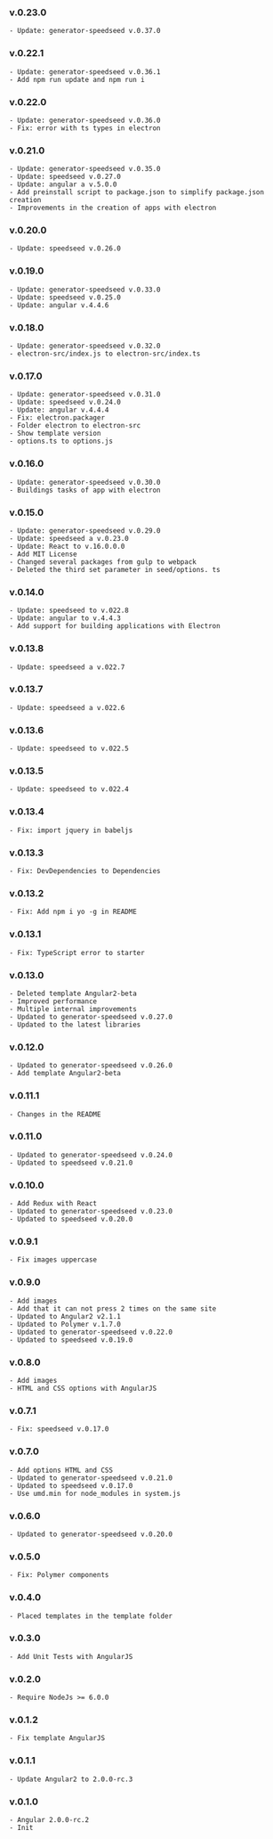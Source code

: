 ### v.0.23.0
    - Update: generator-speedseed v.0.37.0

### v.0.22.1
    - Update: generator-speedseed v.0.36.1
    - Add npm run update and npm run i

### v.0.22.0
    - Update: generator-speedseed v.0.36.0
    - Fix: error with ts types in electron

### v.0.21.0
    - Update: generator-speedseed v.0.35.0
    - Update: speedseed v.0.27.0
    - Update: angular a v.5.0.0
    - Add preinstall script to package.json to simplify package.json creation
    - Improvements in the creation of apps with electron

### v.0.20.0
    - Update: speedseed v.0.26.0

### v.0.19.0
    - Update: generator-speedseed v.0.33.0
    - Update: speedseed v.0.25.0
    - Update: angular v.4.4.6

### v.0.18.0
    - Update: generator-speedseed v.0.32.0
    - electron-src/index.js to electron-src/index.ts
    
### v.0.17.0
    - Update: generator-speedseed v.0.31.0
    - Update: speedseed v.0.24.0
    - Update: angular v.4.4.4
    - Fix: electron.packager
    - Folder electron to electron-src
    - Show template version
    - options.ts to options.js

### v.0.16.0
    - Update: generator-speedseed v.0.30.0
    - Buildings tasks of app with electron

### v.0.15.0
    - Update: generator-speedseed v.0.29.0
    - Update: speedseed a v.0.23.0
    - Update: React to v.16.0.0.0
    - Add MIT License
    - Changed several packages from gulp to webpack
    - Deleted the third set parameter in seed/options. ts

### v.0.14.0
    - Update: speedseed to v.022.8
    - Update: angular to v.4.4.3
    - Add support for building applications with Electron

### v.0.13.8
    - Update: speedseed a v.022.7

### v.0.13.7
    - Update: speedseed a v.022.6

### v.0.13.6
    - Update: speedseed to v.022.5

### v.0.13.5
    - Update: speedseed to v.022.4

### v.0.13.4
    - Fix: import jquery in babeljs

### v.0.13.3
    - Fix: DevDependencies to Dependencies
    
### v.0.13.2
    - Fix: Add npm i yo -g in README

### v.0.13.1
    - Fix: TypeScript error to starter

### v.0.13.0
    - Deleted template Angular2-beta
    - Improved performance
    - Multiple internal improvements
    - Updated to generator-speedseed v.0.27.0
    - Updated to the latest libraries
    
### v.0.12.0
    - Updated to generator-speedseed v.0.26.0
    - Add template Angular2-beta

### v.0.11.1
    - Changes in the README

### v.0.11.0
    - Updated to generator-speedseed v.0.24.0
    - Updated to speedseed v.0.21.0

### v.0.10.0
    - Add Redux with React
    - Updated to generator-speedseed v.0.23.0
    - Updated to speedseed v.0.20.0

### v.0.9.1
    - Fix images uppercase

### v.0.9.0
    - Add images
    - Add that it can not press 2 times on the same site
    - Updated to Angular2 v2.1.1
    - Updated to Polymer v.1.7.0
    - Updated to generator-speedseed v.0.22.0
    - Updated to speedseed v.0.19.0

### v.0.8.0
    - Add images
    - HTML and CSS options with AngularJS

### v.0.7.1
    - Fix: speedseed v.0.17.0

### v.0.7.0
    - Add options HTML and CSS
    - Updated to generator-speedseed v.0.21.0
    - Updated to speedseed v.0.17.0
    - Use umd.min for node_modules in system.js

### v.0.6.0
    - Updated to generator-speedseed v.0.20.0

### v.0.5.0
    - Fix: Polymer components

### v.0.4.0
    - Placed templates in the template folder

### v.0.3.0
    - Add Unit Tests with AngularJS

### v.0.2.0
    - Require NodeJs >= 6.0.0

### v.0.1.2
    - Fix template AngularJS

### v.0.1.1
    - Update Angular2 to 2.0.0-rc.3 

### v.0.1.0
    - Angular 2.0.0-rc.2
    - Init
